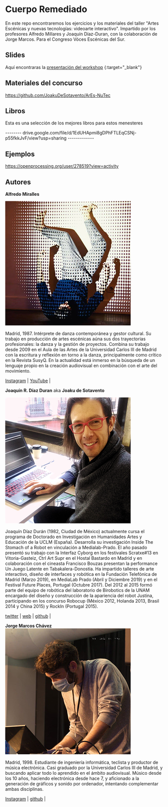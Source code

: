 # Cuerpo Remediado
En este repo encontraremos los ejercicios y los materiales del taller "Artes Escénicas y nuevas tecnologías: videoarte interactivo". Impartido por los profesores Alfredo Millares y Joaquín Díaz-Duran, con la colaboración de Jorge Marcos. Para el Congreso Vóces Escénicas del Sur.

## Slides

Aquí encontraras la [presentación del workshop](https://docs.google.com/presentation/d/1DX37IQetv_PP4Qh69zUOSTQCTIWbKxt1YpE8Olq1D04/edit?usp=sharing) {:target="_blank"}

## Materiales del concurso

<https://github.com/JoakuDeSotavento/ArEs-NuTec>

## Libros

Esta es una selección de los mejores libros para estos menesteres

--------  drive.google.com/file/d/1EdUHApmi8gDPhFTLEqCSNj-p55fkkJvF/view?usp=sharing -------------

## Ejemplos

<https://openprocessing.org/user/278519?view=activity>


## Autores

**Alfredo Miralles**

![@alfredomiralles](./img/alfredo.jpg)

Madrid, 1987. Intérprete de danza contemporánea y gestor cultural. Su trabajo en producción de artes escénicas aúna sus dos trayectorias profesionales: la danza y la gestión de proyectos. Combina su trabajo desde 2009 en el Aula de las Artes de la Universidad Carlos III de Madrid con la escritura y reflexión en torno a la danza, principalmente como crítico en la Revista SusyQ. En la actualidad está inmerso en la búsqueda de un lenguaje propio en la creación audiovisual en combinación con el arte del movimiento.

[Instagram](https://www.instagram.com/alfredomiralles) |
[YouTube](https://www.youtube.com/user/alfredomirallesbenit) |


**Joaquín R. Díaz Duran**
aka **Joaku de Sotavento**

![@joakudesotavento](./img/joaquin.jpg)

Joaquín Díaz Durán (1982, Ciudad de México) actualmente cursa el programa de Doctorado en Investigación en Humanidades Artes y Educación de la UCLM (España). Desarrolla su investigación Inside The Stomach of a Robot en vinculación a Medialab-Prado.
El año pasado presentó su trabajo con la Interfaz Cyborg en los festivales Scratxe#13 en Vitoria-Gasteiz, Ctrl Art Supr en el Hostal Bastardo en Madrid y en colaboración con el cineasta Francisco Bouzas presentan la performance Un Juego Latente en Tabakalera-Donostia. Ha impartido talleres de arte interactivo, diseño de interfaces y robótica en la Fundación Telefónica de Madrid (Marzo 2019), en MediaLab Prado (Abril y Diciembre 2019) y en el Festival Future Places, Portugal (Octubre 2017). Del 2012 al 2015 formó parte del equipo de robótica del laboratorio de Birobotics de la UNAM encargado del diseño y construcción de la apariencia del robot Justina, participando en los concurso Robocup (México 2012, Holanda 2013, Brasil 2014 y China 2015) y RockIn (Portugal 2015).


[twitter](https://twitter.com/joaku_Sotavento) |
[web](https://www.arterobotico.com) |
[github](https://github.com/JoakuDeSotavento) |


**Jorge Marcos Chávez**
![@jorgemarcos](./img/jorge2.jpg)

Madrid, 1998. Estudiante de ingeniería informática, teclista y productor de música electrónica. Casi graduado por la Universidad Carlos III de Madrid, y buscando aplicar todo lo aprendido en el ámbito audiovisual. Músico desde los 10 años, haciendo electrónica desde hace 7, y  aficionado a la generación de gráficos y sonido por ordenador, intentando complementar ambas disciplinas.

[Instagram](https://www.instagram.com/Jorgeelalto) |
[github](https://github.com/Jorgeelalto) |